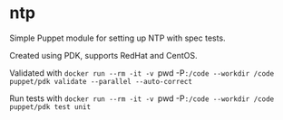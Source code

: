 # ntp

Simple Puppet module for setting up NTP with spec tests.

Created using PDK, supports RedHat and CentOS.

Validated with `docker run --rm -it -v `pwd -P`:/code --workdir /code puppet/pdk validate --parallel --auto-correct`

Run tests with `docker run --rm -it -v `pwd -P`:/code --workdir /code puppet/pdk test unit`
